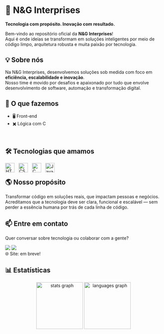 # 🚀 N&G Interprises

**Tecnologia com propósito. Inovação com resultado.**

Bem-vindo ao repositório oficial da **N&G Interprises**!  
Aqui é onde ideias se transformam em soluções inteligentes por meio de código limpo, arquitetura robusta e muita paixão por tecnologia.
<br>

## 💡 Sobre nós

Na N&G Interprises, desenvolvemos soluções sob medida com foco em **eficiência, escalabilidade e inovação**.  
Nosso time é movido por desafios e apaixonado por tudo que envolve desenvolvimento de software, automação e transformação digital.
<br>

## 🧠 O que fazemos

- 🖥️ Front-end
- ✖️ Lógica com C
<br>

## 🛠️ Tecnologias que amamos

<img 
    align="left" 
    alt="HTML"
    title="HTML" 
    width="30px" 
    style="padding-right: 10px;" 
    src="https://cdn.jsdelivr.net/gh/devicons/devicon@latest/icons/html5/html5-original.svg" 
/>
<img 
    align="left" 
    alt="CSS" 
    title="CSS"
    width="30px" 
    style="padding-right: 10px;" 
    src="https://cdn.jsdelivr.net/gh/devicons/devicon@latest/icons/css3/css3-original.svg" 
/>
<img
    align="left" 
    alt="C" 
    title="C"
    width="30px" 
    style="padding-right: 10px;"
    src="https://cdn.jsdelivr.net/gh/devicons/devicon@latest/icons/c/c-original.svg"
/>
<img 
    align="left" 
    alt="JavaScript" 
    title="JavaScript"
    width="30px" 
    style="padding-right: 10px;" 
    src="https://cdn.jsdelivr.net/gh/devicons/devicon@latest/icons/javascript/javascript-original.svg" 
/> 
<br>

## 🌎 Nosso propósito

Transformar código em soluções reais, que impactam pessoas e negócios.
Acreditamos que a tecnologia deve ser clara, funcional e escalável — sem perder a essência humana por trás de cada linha de código.

## 📫 Entre em contato

Quer conversar sobre tecnologia ou colaborar com a gente?

<a href = "mailto:neginterprises@gmail.com"><img src="https://img.shields.io/badge/-Gmail-%23333?style=for-the-badge&logo=gmail&logoColor=white" target="_blank"></a>
<a href="https://instagram.com/neginterprises" target="_blank"><img src="https://img.shields.io/badge/-Instagram-%23E4405F?style=for-the-badge&logo=instagram&logoColor=white" target="_blank"></a> <br>
🌐 Site: em breve!
<br>

## 📊 Estatísticas

<div align="center">
  <img src="https://github-readme-stats.vercel.app/api?username=neginterprises&hide_title=false&hide_rank=false&show_icons=true&include_all_commits=true&count_private=true&disable_animations=false&theme=dracula&locale=en&hide_border=false&order=1" height="150" alt="stats graph"  />
  <img src="https://github-readme-stats.vercel.app/api/top-langs?username=neginterprises&locale=en&hide_title=false&layout=compact&card_width=320&langs_count=5&theme=dracula&hide_border=false&order=2" height="150" alt="languages graph"  />
</div>
